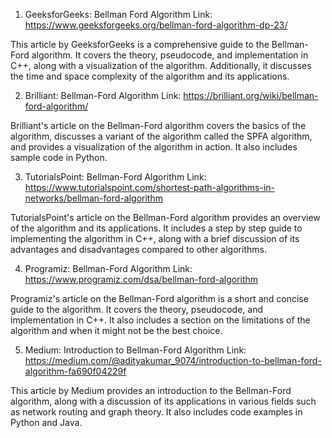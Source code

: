 

1. GeeksforGeeks: Bellman Ford Algorithm
Link: https://www.geeksforgeeks.org/bellman-ford-algorithm-dp-23/

This article by GeeksforGeeks is a comprehensive guide to the Bellman-Ford algorithm. It covers the theory, pseudocode, and implementation in C++, along with a visualization of the algorithm. Additionally, it discusses the time and space complexity of the algorithm and its applications.

2. Brilliant: Bellman-Ford Algorithm
Link: https://brilliant.org/wiki/bellman-ford-algorithm/

Brilliant's article on the Bellman-Ford algorithm covers the basics of the algorithm, discusses a variant of the algorithm called the SPFA algorithm, and provides a visualization of the algorithm in action. It also includes sample code in Python.

3. TutorialsPoint: Bellman-Ford Algorithm
Link: https://www.tutorialspoint.com/shortest-path-algorithms-in-networks/bellman-ford-algorithm

TutorialsPoint's article on the Bellman-Ford algorithm provides an overview of the algorithm and its applications. It includes a step by step guide to implementing the algorithm in C++, along with a brief discussion of its advantages and disadvantages compared to other algorithms.

4. Programiz: Bellman-Ford Algorithm
Link: https://www.programiz.com/dsa/bellman-ford-algorithm

Programiz's article on the Bellman-Ford algorithm is a short and concise guide to the algorithm. It covers the theory, pseudocode, and implementation in C++. It also includes a section on the limitations of the algorithm and when it might not be the best choice.

5. Medium: Introduction to Bellman-Ford Algorithm
Link: https://medium.com/@adityakumar_9074/introduction-to-bellman-ford-algorithm-fa690f04229f

This article by Medium provides an introduction to the Bellman-Ford algorithm, along with a discussion of its applications in various fields such as network routing and graph theory. It also includes code examples in Python and Java.